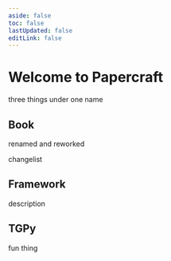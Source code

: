 ```yaml
---
aside: false
toc: false
lastUpdated: false
editLink: false
---
```


# Welcome to Papercraft

three things under one name

## Book

renamed and reworked

changelist

## Framework

description

## TGPy 

fun thing

